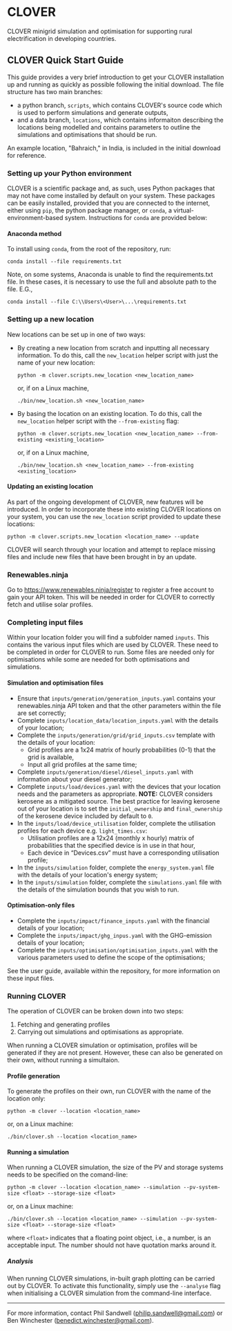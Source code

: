 # CLOVER

CLOVER minigrid simulation and optimisation for supporting rural electrification in developing countries.

## CLOVER Quick Start Guide

This guide provides a very brief introduction to get your CLOVER installation up and running as quickly as possible following the initial download. The file structure has two main branches: 
* a python branch, `scripts`, which contains CLOVER's source code which is used to perform simulations and generate outputs,
* and a data branch, `locations`, which contains informaiton describing the locations being modelled and contains parameters to outline the simulations and optimisations that should be run.

An example location, "Bahraich," in India, is included in the initial download for reference.

### Setting up your Python environment

CLOVER is a scientific package and, as such, uses Python packages that may not have come installed by default on your system. These packages can be easily installed, provided that you are connected to the internet, either using `pip`, the python package manager, or `conda`, a virtual-environment-based system. Instructions for `conda` are provided below:

#### Anaconda method

To install using `conda`, from the root of the repository, run:
```
conda install --file requirements.txt
```
Note, on some systems, Anaconda is unable to find the requirements.txt file. In these cases, it is necessary to use the full and absolute path to the file. E.G.,
```
conda install --file C:\\Users\<User>\...\requirements.txt
```

### Setting up a new location

New locations can be set up in one of two ways:
* By creating a new location from scratch and inputting all necessary information. To do this, call the `new_location` helper script with just the name of your new location:
  ```
  python -m clover.scripts.new_location <new_location_name>
  ```
  or, if on a Linux machine,
  ```
  ./bin/new_location.sh <new_location_name>
  ```
* By basing the location on an existing location. To do this, call the `new_location` helper script with the `--from-existing` flag:
  ```
  python -m clover.scripts.new_location <new_location_name> --from-existing <existing_location>
  ```
  or, if on a Linux machine,
  ```
  ./bin/new_location.sh <new_location_name> --from-existing <existing_location>
  ```
  
#### Updating an existing location

As part of the ongoing development of CLOVER, new features will be introduced. In order to incorporate these into existing CLOVER locations on your system, you can use the `new_location` script provided to update these locations:
```
python -m clover.scripts.new_location <location_name> --update
```
CLOVER will search through your location and attempt to replace missing files and include new files that have been brought in by an update.

### Renewables.ninja

Go to https://www.renewables.ninja/register to register a free account to gain your API token. This will be needed in order for CLOVER to correctly fetch and utilise solar profiles.

### Completing input files

Within your location folder you will find a subfolder named `inputs`. This contains the various input files which are used by CLOVER. These need to be completed in order for CLOVER to run. Some files are needed only for optimisations while some are needed for both optimisations and simulations.

#### Simulation and optimisation files

* Ensure that `inputs/generation/generation_inputs.yaml` contains your renewables.ninja API token and that the other parameters within the file are set correctly;
* Complete `inputs/location_data/location_inputs.yaml` with the details of your location;
* Complete the `inputs/generation/grid/grid_inputs.csv` template with the details of your location:
  * Grid profiles are a 1x24 matrix of hourly probabilities (0-1) that the grid is available,
  * Input all grid profiles at the same time;
* Complete `inputs/generation/diesel/diesel_inputs.yaml` with information about your diesel generator;
* Complete `inputs/load/devices.yaml`	with the devices that your location needs and the parameters as appropriate. **NOTE:** CLOVER considers kerosene as a mitigated source. The best practice for leaving kerosene out of your location is to set the `initial_ownership` and `final_ownership` of the kerosene device included by default to `0`.
* In the `inputs/load/device_utilisation` folder, complete the utilisation profiles for each device e.g. `light_times.csv`:
  * Utilisation profiles are a 12x24 (monthly x hourly) matrix of probabilities that the specified device is in use in that hour,
  * Each device in  “Devices.csv” must have a corresponding utilisation profile;
* In the `inputs/simulation` folder, complete the `energy_system.yaml` file with the details of your location's energy system;
* In the `inputs/simulation` folder, complete the `simulations.yaml` file with the details of the simulation bounds that you wish to run.

#### Optimisation-only files

* Complete the `inputs/impact/finance_inputs.yaml` with the financial details of your location;
* Complete the `inputs/impact/ghg_inpus.yaml` with the GHG-emission details of your location;
* Complete the `inputs/optimisation/optimisation_inputs.yaml` with the various parameters used to define the scope of the optimisations;

See the user guide, available within the repository, for more information on these input files.

### Running CLOVER

The operation of CLOVER can be broken down into two steps:
1. Fetching and generating profiles
2. Carrying out simulations and optimisations as appropriate.

When running a CLOVER simulation or optimisation, profiles will be generated if they are not present. However, these can also be generated on their own, without running a simultaion.

#### Profile generation

To generate the profiles on their own, run CLOVER with the name of the location only:
```
python -m clover --location <location_name>
```
or, on a Linux machine:
```
./bin/clover.sh --location <location_name>
```

#### Running a simulation

When running a CLOVER simulation, the size of the PV and storage systems needs to be specified on the comand-line:
```
python -m clover --location <location_name> --simulation --pv-system-size <float> --storage-size <float>
```
or, on a Linux machine:
```
./bin/clover.sh --location <location_name> --simulation --pv-system-size <float> --storage-size <float>
```
where `<float>` indicates that a floating point object, i.e., a number, is an acceptable input. The number should not have quotation marks around it.

##### Analysis

When running CLOVER simulations, in-built graph plotting can be carried out by CLOVER. To activate this functionality, simply use the `--analyse` flag when initialising a CLOVER simulation from the command-line interface.

***

For more information, contact Phil Sandwell (philip.sandwell@gmail.com) or Ben Winchester (benedict.winchester@gmail.com).

